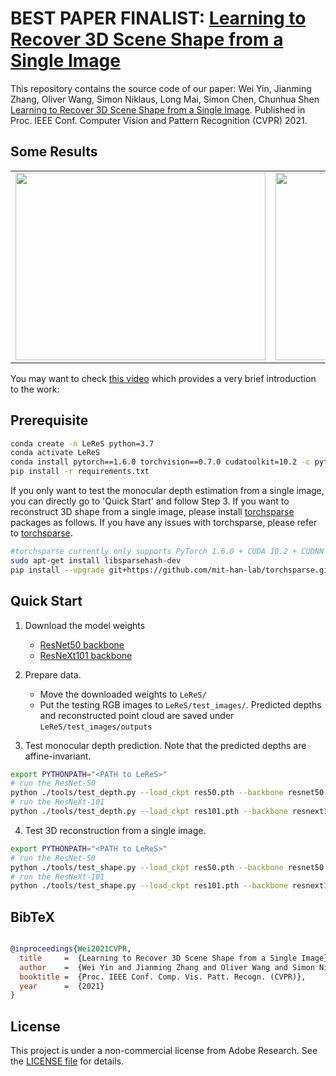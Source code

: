 # BEST PAPER FINALIST: [Learning to Recover 3D Scene Shape from a Single Image](https://arxiv.org/abs/2012.09365)

This repository contains the source code of our paper:
Wei Yin, Jianming Zhang, Oliver Wang, Simon Niklaus, Long Mai, Simon Chen, Chunhua Shen [Learning to Recover 3D Scene Shape from a Single Image](https://arxiv.org/abs/2012.09365). Published in Proc. IEEE Conf. Computer Vision and Pattern Recognition (CVPR) 2021.


## Some Results
<table>
  <tr>
    <td><img src="../examples/1.gif" width=400 height=300></td>
    <td><img src="../examples/2.gif" width=400 height=300></td>
    <td><img src="../examples/3.gif" width=400 height=300></td>
  </tr>
 </table>

You may want to check [this video](http://www.youtube.com/watch?v=UuT5_GK_TWk) which provides a very brief introduction to the work:

## Prerequisite

```bash
conda create -n LeReS python=3.7
conda activate LeReS
conda install pytorch==1.6.0 torchvision==0.7.0 cudatoolkit=10.2 -c pytorch
pip install -r requirements.txt
```

If you only want to test the monocular depth estimation from a single image, you can directly go to 'Quick Start' and follow Step 3. 
If you want to reconstruct 3D shape from a single image, please install [torchsparse](https://github.com/mit-han-lab/torchsparse) packages as follows. If you have any issues with torchsparse, please refer to [torchsparse](https://github.com/mit-han-lab/torchsparse).

```bash
#torchsparse currently only supports PyTorch 1.6.0 + CUDA 10.2 + CUDNN 7.6.2.
sudo apt-get install libsparsehash-dev
pip install --upgrade git+https://github.com/mit-han-lab/torchsparse.git@v1.2.0
```



## Quick Start

1. Download the model weights
   * [ResNet50 backbone](https://cloudstor.aarnet.edu.au/plus/s/VVQayrMKPlpVkw9)
   * [ResNeXt101 backbone](https://cloudstor.aarnet.edu.au/plus/s/lTIJF4vrvHCAI31)

2. Prepare data. 
   * Move the downloaded weights to  `LeReS/` 
   * Put the testing RGB images to `LeReS/test_images/`. Predicted depths and reconstructed point cloud are saved under `LeReS/test_images/outputs`

3. Test monocular depth prediction. Note that the predicted depths are affine-invariant. 

```bash
export PYTHONPATH="<PATH to LeReS>"
# run the ResNet-50
python ./tools/test_depth.py --load_ckpt res50.pth --backbone resnet50
# run the ResNeXt-101
python ./tools/test_depth.py --load_ckpt res101.pth --backbone resnext101
```

4. Test 3D reconstruction from a single image.

```bash
export PYTHONPATH="<PATH to LeReS>"
# run the ResNet-50
python ./tools/test_shape.py --load_ckpt res50.pth --backbone resnet50
# run the ResNeXt-101
python ./tools/test_shape.py --load_ckpt res101.pth --backbone resnext101
```


## BibTeX

```BibTeX

@inproceedings{Wei2021CVPR,
  title     =  {Learning to Recover 3D Scene Shape from a Single Image},
  author    =  {Wei Yin and Jianming Zhang and Oliver Wang and Simon Niklaus and Long Mai and Simon Chen and Chunhua Shen},
  booktitle =  {Proc. IEEE Conf. Comp. Vis. Patt. Recogn. (CVPR)},
  year      =  {2021}
}
```

## License

This project is under a non-commercial license from Adobe Research. See the [LICENSE file](LICENSE) for details.
